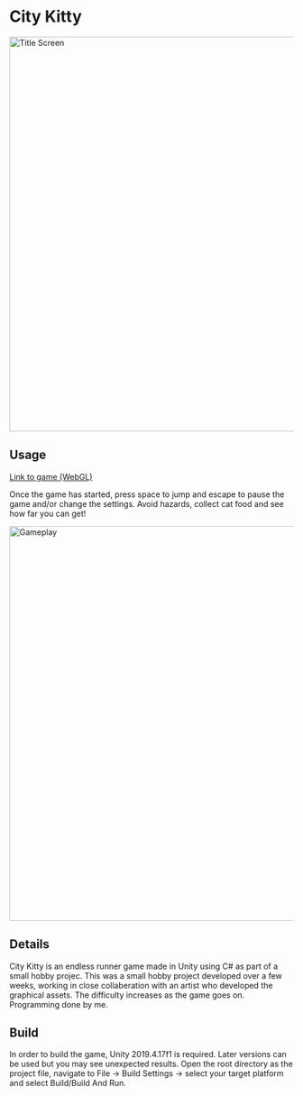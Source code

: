 # City Kitty

<img src="https://i.imgur.com/0ybjC59.png" alt="Title Screen" width="700"/>

## Usage

[Link to game (WebGL)](https://kane96.github.io/City-Kitty-Game/)

Once the game has started, press space to jump and escape to pause the game and/or change the settings. Avoid hazards, collect cat food and see how far you can get!

<img src="https://i.imgur.com/R83XWHs.png" alt="Gameplay" width="700"/>

## Details

City Kitty is an endless runner game made in Unity using C# as part of a small hobby projec. This was a small hobby project developed over a few weeks, working in close collaberation with an artist who developed the graphical assets. The difficulty increases as the game goes on. Programming done by me.

## Build

In order to build the game, Unity 2019.4.17f1 is required. Later versions can be used but you may see unexpected results. Open the root directory as the project file, navigate to File -> Build Settings -> select your target platform and select Build/Build And Run.
